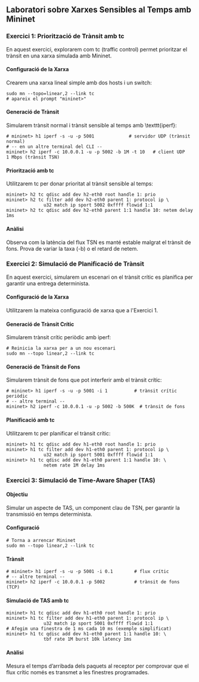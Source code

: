 ## Laboratori sobre Xarxes Sensibles al Temps amb Mininet ##

### Exercici 1: Priorització de Trànsit amb tc ###

En aquest exercici, explorarem com tc (traffic control) permet prioritzar el trànsit en una xarxa simulada amb Mininet.

#### Configuració de la Xarxa ####

Crearem una xarxa lineal simple amb dos hosts i un switch:

```console
sudo mn --topo=linear,2 --link tc
# apareix el prompt "mininet>"
```

#### Generació de Trànsit ####

Simularem trànsit normal i trànsit sensible al temps amb \texttt{iperf}:

```console
# mininet> h1 iperf -s -u -p 5001             # servidor UDP (trànsit normal)
# -- en un altre terminal del CLI --
mininet> h2 iperf -c 10.0.0.1 -u -p 5002 -b 1M -t 10   # client UDP 1 Mbps (trànsit TSN)
```

#### Priorització amb tc  ####

Utilitzarem tc per donar prioritat al trànsit sensible al temps:

```console
mininet> h2 tc qdisc add dev h2-eth0 root handle 1: prio
mininet> h2 tc filter add dev h2-eth0 parent 1: protocol ip \
              u32 match ip sport 5002 0xffff flowid 1:1
mininet> h2 tc qdisc add dev h2-eth0 parent 1:1 handle 10: netem delay 1ms
```

#### Anàlisi ####

Observa com la latència del flux TSN es manté estable malgrat el trànsit de fons. Prova de variar la taxa (-b) o el retard de netem.

### Exercici 2: Simulació de Planificació de Trànsit ###

En aquest exercici, simularem un escenari on el trànsit crític es planifica per garantir una entrega determinista.

#### Configuració de la Xarxa ####

Utilitzarem la mateixa configuració de xarxa que a l'Exercici 1.

#### Generació de Trànsit Crític ####

Simularem trànsit crític periòdic amb iperf:

```console
# Reinicia la xarxa per a un nou escenari
sudo mn --topo linear,2 --link tc
```

#### Generació de Trànsit de Fons #### 

Simularem trànsit de fons que pot interferir amb el trànsit crític:

```console
# mininet> h1 iperf -s -u -p 5001 -i 1          # trànsit crític periòdic
# -- altre terminal --
mininet> h2 iperf -c 10.0.0.1 -u -p 5002 -b 500K  # trànsit de fons
```

#### Planificació amb tc #### 

Utilitzarem tc per planificar el trànsit crític:

```console
mininet> h1 tc qdisc add dev h1-eth0 root handle 1: prio
mininet> h1 tc filter add dev h1-eth0 parent 1: protocol ip \
              u32 match ip sport 5001 0xffff flowid 1:1
mininet> h1 tc qdisc add dev h1-eth0 parent 1:1 handle 10: \
              netem rate 1M delay 1ms
```

### Exercici 3: Simulació de Time-Aware Shaper (TAS) ###

#### Objectiu ####

Simular un aspecte de TAS, un component clau de TSN, per garantir la transmissió en temps determinista.

#### Configuració ####

```console
# Torna a arrencar Mininet
sudo mn --topo linear,2 --link tc
```

#### Trànsit ####

```console
# mininet> h1 iperf -s -u -p 5001 -i 0.1        # flux crític
# -- altre terminal --
mininet> h2 iperf -c 10.0.0.1 -p 5002           # trànsit de fons (TCP)
```

#### Simulació de TAS amb tc ####

```console
mininet> h1 tc qdisc add dev h1-eth0 root handle 1: prio
mininet> h1 tc filter add dev h1-eth0 parent 1: protocol ip \
              u32 match ip sport 5001 0xffff flowid 1:1
# Afegim una finestra de 1 ms cada 10 ms (exemple simplificat)
mininet> h1 tc qdisc add dev h1-eth0 parent 1:1 handle 10: \
              tbf rate 1M burst 10k latency 1ms
```

#### Anàlisi ####

Mesura el temps d’arribada dels paquets al receptor per comprovar que el flux crític
només es transmet a les finestres programades. 


